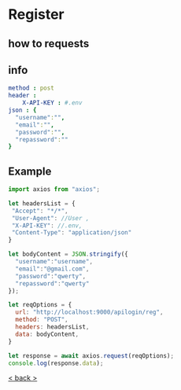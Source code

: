 # Register

## how to requests

## info 
```yml
method : post
header :
    X-API-KEY : #.env 
json : {
  "username":"",
  "email":"",
  "password":"",
  "repassword":""
}
```
## Example
```js
import axios from "axios";

let headersList = {
 "Accept": "*/*",
 "User-Agent": //User ,
 "X-API-KEY": //.env,
 "Content-Type": "application/json" 
}

let bodyContent = JSON.stringify({
  "username":"username",
  "email":"@gmail.com",
  "password":"qwerty",
  "repassword":"qwerty"
});

let reqOptions = {
  url: "http://localhost:9000/apilogin/reg",
  method: "POST",
  headers: headersList,
  data: bodyContent,
}

let response = await axios.request(reqOptions);
console.log(response.data);

```
[< back >](https://github.com/Destroysec/CTF/blob/main/Docs/backend/ListOfContents.md)
